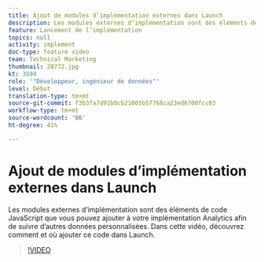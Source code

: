 ```yaml
---
title: Ajout de modules d’implémentation externes dans Launch
description: Les modules externes d’implémentation sont des éléments de code JavaScript que vous pouvez ajouter à votre mise en oeuvre Analytics afin de suivre d’autres données personnalisées. Dans cette vidéo, découvrez comment et où ajouter ce code dans Launch.
feature: Lancement de l’implémentation
topics: null
activity: implement
doc-type: feature video
team: Technical Marketing
thumbnail: 28772.jpg
kt: 3594
role: '"Développeur, ingénieur de données"'
level: Début
translation-type: tm+mt
source-git-commit: f3b3fa7d91b0cb21005b57768ca23ed6700fcc03
workflow-type: tm+mt
source-wordcount: '86'
ht-degree: 41%

---
```



# Ajout de modules d’implémentation externes dans Launch

Les modules externes d’implémentation sont des éléments de code JavaScript que vous pouvez ajouter à votre implémentation Analytics afin de suivre d’autres données personnalisées. Dans cette vidéo, découvrez comment et où ajouter ce code dans Launch.

>[!VIDEO](https://video.tv.adobe.com/v/28772/?quality=12&learn=on)
